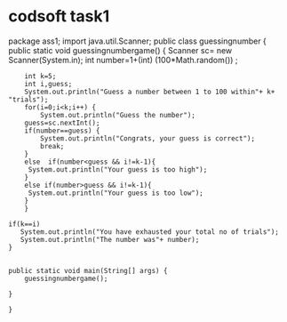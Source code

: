 # codsoft task1
package ass1;
import java.util.Scanner;
public class guessingnumber {
    public static void
    guessingnumbergame()
    {
    	Scanner sc= new Scanner(System.in);
    	int number=1+(int) (100*Math.random())	;
    	
    	int k=5;
    	int i,guess;
    	System.out.println("Guess a number between 1 to 100 within"+ k+ "trials");
    	for(i=0;i<k;i++) {
    		System.out.println("Guess the number");
    	guess=sc.nextInt();
    	if(number==guess) {
    		System.out.println("Congrats, your guess is correct");
    		break;
        }
    	else  if(number<guess && i!=k-1){
    	 System.out.println("Your guess is too high");
        }
    	else if(number>guess && i!=k-1){
    	 System.out.println("Your guess is too low");
    	}
    	}

    if(k==i)
	   System.out.println("You have exhausted your total no of trials");
       System.out.println("The number was"+ number);
    }


	public static void main(String[] args) {
		guessingnumbergame();

	}

	}

